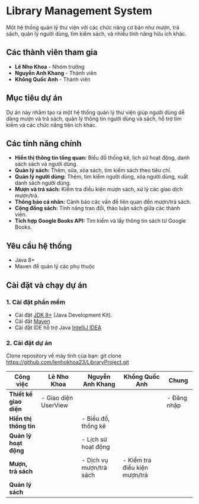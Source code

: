 # Library Management System

Một hệ thống quản lý thư viện với các chức năng cơ bản như mượn, trả sách, quản lý người dùng, tìm kiếm sách, và nhiều tính năng hữu ích khác.

## **Các thành viên tham gia**
- **Lê Nho Khoa** - Nhóm trưởng
- **Nguyễn Anh Khang** - Thành viên
- **Khổng Quốc Anh** - Thành viên

## **Mục tiêu dự án**
Dự án này nhằm tạo ra một hệ thống quản lý thư viện giúp người dùng dễ dàng mượn và trả sách, quản lý thông tin người dùng và sách, hỗ trợ tìm kiếm và các chức năng tiện ích khác.

## **Các tính năng chính**
- **Hiển thị thông tin tổng quan:** Biểu đồ thống kê, lịch sử hoạt động, danh sách sách và người dùng.
- **Quản lý sách:** Thêm, sửa, xóa sách, tìm kiếm sách theo tiêu chí.
- **Quản lý người dùng:** Thêm, tìm kiếm người dùng, xóa người dùng, xuất danh sách người dùng.
- **Mượn và trả sách:** Kiểm tra điều kiện mượn sách, xử lý các giao dịch mượn/trả.
- **Thông báo cá nhân:** Cảnh báo các vấn đề liên quan đến mượn/trả sách.
- **Cộng đồng sách:** Tính năng trao đổi, thảo luận sách giữa các thành viên.
- **Tích hợp Google Books API:** Tìm kiếm và lấy thông tin sách từ Google Books.

## **Yêu cầu hệ thống**
- Java 8+ 
- Maven  để quản lý các phụ thuộc

## **Cài đặt và chạy dự án**
### **1. Cài đặt phần mềm**
- Cài đặt [JDK 8+](https://adoptopenjdk.net/) (Java Development Kit).
- Cài đặt [Maven](https://maven.apache.org/)
- Cài đặt IDE hỗ trợ Java [IntelliJ IDEA](https://www.jetbrains.com/idea/)
### **2. Cài đặt dự án**
Clone repository về máy tính của bạn:
git clone https://github.com/lenhokhoa23/LibraryProject.git

| **Công việc**                              | **Lê Nho Khoa**                | **Nguyễn Anh Khang**            | **Khổng Quốc Anh**             | **Chung**                      |
|--------------------------------------------|--------------------------------|---------------------------------|--------------------------------|--------------------------------|
| **Thiết kế giao diện**                     | - Giao diện UserView           |                                 |                                | - Đăng nhập                   |
| **Hiển thị thông tin**                     |                                | - Biểu đồ, thống kê             |                                |                                |
| **Quản lý hoạt động**                      |                                | - Lịch sử hoạt động             |                                |                                |
| **Mượn, trả sách**                         |                                | - Dịch vụ mượn/trả sách         | - Kiểm tra điều kiện mượn/trả |                                |
| **Quản lý sách**                           |                                |                                
